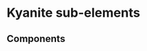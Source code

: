 <!--
    Keep to the rules:
    -
    Keep the images under _images.
    If you mention an existing element - make a link to its article.
    If you mention an existing element with no article - make a TODO.
    Fix any missing references found throughout your work
    -
    Remove this comment from the resulting page.
-->

# Kyanite sub-elements

[//]: # (TODO Add short group description.)

## Components

[//]: # (TODO List all the components belonging to the group in form of links to their articles)
